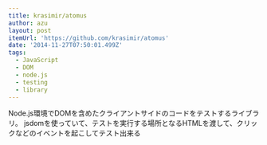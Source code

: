 ```yaml
---
title: krasimir/atomus
author: azu
layout: post
itemUrl: 'https://github.com/krasimir/atomus'
date: '2014-11-27T07:50:01.499Z'
tags:
  - JavaScript
  - DOM
  - node.js
  - testing
  - library
---
```

Node.js環境でDOMを含めたクライアントサイドのコードをテストするライブラリ。
jsdomを使っていて、テストを実行する場所となるHTMLを渡して、クリックなどのイベントを起こしてテスト出来る
